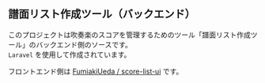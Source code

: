 ## 譜面リスト作成ツール（バックエンド）

このプロジェクトは吹奏楽のスコアを管理するためのツール「譜面リスト作成ツール」のバックエンド側のソースです。  
`Laravel` を使用して作成されています。

フロントエンド側は [FumiakiUeda / score-list-ui](https://github.com/FumiakiUeda/score-list-ui) です。

